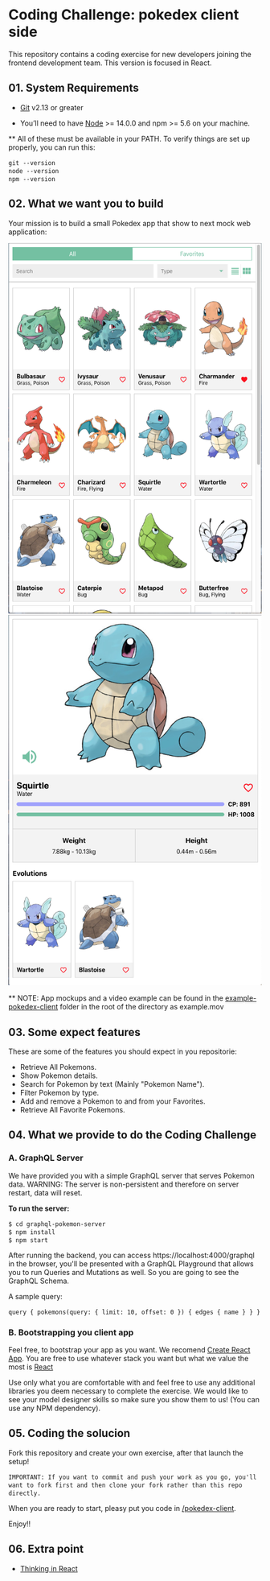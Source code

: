 # Coding Challenge: pokedex client side 

This repository contains a coding exercise for new developers joining the frontend development team. This version is focused in React.

## 01. System Requirements


- [Git](https://git-scm.com/book/en/v2/Getting-Started-Installing-Git) v2.13 or greater

- You’ll need to have [Node](https://nodejs.org/de/download/) >= 14.0.0 and npm >= 5.6 on your machine.


** All of these must be available in your PATH. To verify things are set up properly, you can run this:

```
git --version
node --version
npm --version
```

## 02. What we want you to build


Your mission is to build a small Pokedex app that show to next mock web application:

![list](example-pokedex-client/example-list-view.png)
![detail](example-pokedex-client/example-detail-view.png)

** NOTE: App mockups and a video example can be found in the [example-pokedex-client](example-pokedex-client) folder in the root of the directory as example.mov

## 03. Some expect features


These are some of the features you should expect in you repositorie: 

- Retrieve All Pokemons.
- Show Pokemon details.
- Search for Pokemon by text (Mainly "Pokemon Name").
- Filter Pokemon by type.
- Add and remove a Pokemon to and from your Favorites.
- Retrieve All Favorite Pokemons.


## 04. What we provide to do the Coding Challenge


### A. **GraphQL Server**

We have provided you with a simple GraphQL server that serves Pokemon data. WARNING: The server is non-persistent and therefore on server restart, data will reset.

**To run the server:**

```
$ cd graphql-pokemon-server
$ npm install
$ npm start
```

After running the backend, you can access https://localhost:4000/graphql in the browser, you'll be presented with a GraphQL Playground that allows you to run Queries and Mutations as well. So you are going to see the GraphQL Schema.

A sample query:

```
query { pokemons(query: { limit: 10, offset: 0 }) { edges { name } } }
```
 

### B. **Bootstrapping you client app**

Feel free, to bootstrap your app as you want. We recomend [Create React App](https://reactjs.org/docs/create-a-new-react-app.html#create-react-app). You are free to use whatever stack you want but what we value the most is [React](https://reactjs.org/)

Use only what you are comfortable with and feel free to use any additional libraries you deem necessary to complete the exercise. We would like to see your model designer skills so make sure you show them to us! (You can use any NPM dependency).

## 05. Coding the solucion

Fork this repository and create your own exercise, after that launch the setup!

```
IMPORTANT: If you want to commit and push your work as you go, you'll want to fork first and then clone your fork rather than this repo directly.
```

When you are ready to start, pleasy put you code in [/pokedex-client](pokedex-client).

Enjoy!!

## 06. Extra point

-  [Thinking in React](https://reactjs.org/docs/thinking-in-react.html)